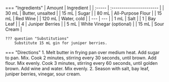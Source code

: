 === "Ingredients"
    | Amount | Ingredient               |
    | :----- | :----------------------- |
    | 30 mL  | Butter, unsalted         |
    | 15 mL  | Sugar                    |
    | 80 mL  | All-Purpose Flour        |
    | 15 mL  | Red Wine                 |
    | 120 mL | Water, cold              |
    | ---    | ---                      |
    | 1 mL   | Salt                     |
    | 1      | Bay Leaf                 |
    | 4      | Juniper Berries          |
    | 5 mL   | White Vinegar (optional) |
    | 15 mL  | Sour Cream               |

    ??? question "Substitutions"
        Substitute 15 mL gin for juniper berries.

=== "Directions"
    1. Melt butter in frying pan over medium heat. Add sugar to pan. Mix. Cook 2 minutes, stirring every 30 seconds, until brown. Add flour. Mix evenly. Cook 3 minutes, stirring every 60 seconds, until golden brown. Add wine and water. Mix evenly.
    2. Season with salt, bay leaf, juniper berries, vinegar, sour cream.
